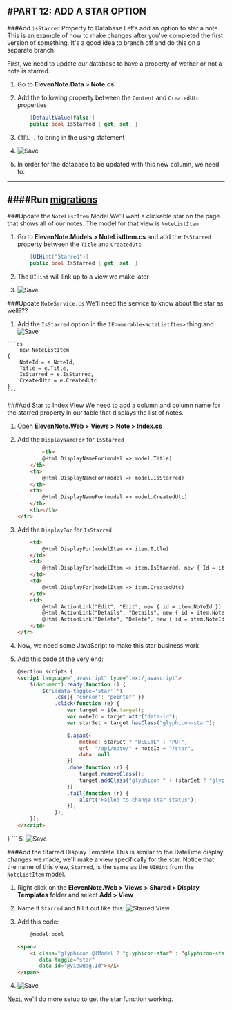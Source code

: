 #PART 12: ADD A STAR OPTION
---
###Add `isStarred` Property to Database
Let's add an option to star a note.  This is an example of how to make changes after you've completed the first version of something. It's a good idea to branch off and do this on a separate branch.

First, we need to update our database to have a property of wether or not a note is starred.   
1. Go to **ElevenNote.Data > Note.cs**
2. Add the following property between the `Content` and `CreatedUtc` properties

    ```cs
        [DefaultValue(false)]
        public bool IsStarred { get; set; }
    ```
3. `CTRL .` to bring in the using statement
4. ![Save](/assets/font-awesome-save.png)
5. In order for the database to be updated with this new column, we need to:

---
####Run [migrations](/3-DatabaseSetup/3.0b-Migrations.md)
---

###Update the `NoteListItem` Model
We'll want a clickable star on the page that shows all of our notes. The model for that view is `NoteListItem`
1. Go to **ElevenNote.Models > NoteListItem.cs** and add the `IsStarred` property between the `Title` and `CreatedUtc`

    ```cs
        [UIHint("Starred")]
        public bool IsStarred { get; set; }
    ```
2. The `UIHint` will link up to a view we make later
3. ![Save](/assets/font-awesome-save.png)

###Update `NoteService.cs`
We'll need the service to know about the star as well???
1. Add the `IsStarred` option in the `IEnumerable<NoteListItem>` thing and ![Save](/assets/font-awesome-save.png)
<!-- TODO: figure out the right name for this, also should Star be in details and edit views? -->

    ```cs
        new NoteListItem
    {
        NoteId = e.NoteId,
        Title = e.Title,
        IsStarred = e.IsStarred,
        CreatedUtc = e.CreatedUtc
    }
    ```

###Add Star to Index View
We need to add a column and column name for the starred property in our table that displays the list of notes. 
1. Open **ElevenNote.Web > Views > Note > Index.cs**
2. Add the `DisplayNameFor` for `IsStarred`

    ```html
            <th>
            @Html.DisplayNameFor(model => model.Title)
        </th>
        <th>
            @Html.DisplayNameFor(model => model.IsStarred)
        </th>
        <th>
            @Html.DisplayNameFor(model => model.CreatedUtc)
        </th>
        <th></th>
    </tr>
    ```
3. Add the `DisplayFor` for `IsStarred`
    ```html
        <td>
            @Html.DisplayFor(modelItem => item.Title)
        </td>
        <td>
            @Html.DisplayFor(modelItem => item.IsStarred, new { Id = item.NoteId })
        </td>
        <td>
            @Html.DisplayFor(modelItem => item.CreatedUtc)
        </td>
        <td>
            @Html.ActionLink("Edit", "Edit", new { id = item.NoteId }) |
            @Html.ActionLink("Details", "Details", new { id = item.NoteId }) |
            @Html.ActionLink("Delete", "Delete", new { id = item.NoteId })
        </td>
    </tr>
    ```
4. Now, we need some JavaScript to make this star business work
5. Add this code at the very end:

    ```html
    @section scripts {
    <script language="javascript" type="text/javascript">
        $(document).ready(function () {
            $("i[data-toggle='star']")
                .css({ "cursor": "pointer" })
                .click(function (e) {
                    var target = $(e.target);
                    var noteId = target.attr("data-id");
                    var starSet = target.hasClass("glyphicon-star");

                    $.ajax({
                        method: starSet ? "DELETE" : "PUT",
                        url: "/api/note/" + noteId + "/star",
                        data: null
                    })
                    .done(function (r) {
                        target.removeClass();
                        target.addClass("glyphicon " + (starSet ? "glyphicon-star-empty" : "glyphicon-star"));
                    })
                    .fail(function (r) {
                        alert("Failed to change star status");
                    });
                });
        });
    </script>
}
    ```
5. ![Save](/assets/font-awesome-save.png)

###Add the Starred Display Template
This is similar to the DateTime display changes we made, we'll make a view specifically for the star. Notice that the name of this view, `Starred`, is the same as the `UIHint` from the `NoteListItem` model.
1. Right click on the **ElevenNote.Web > Views > Shared > Display Templates** folder and select **Add > View**
2. Name it `Starred` and fill it out like this:
![Starred View](/assets/12.0-A.png)
3. Add this code:

    ```html
        @model bool

    <span>
        <i class="glyphicon @(Model ? "glyphicon-star" : "glyphicon-star-empty")"
           data-toggle="star"
           data-id="@ViewBag.Id"></i>
    </span>
    ```
4. ![Save](/assets/font-awesome-save.png)

[Next,](12.1-StarSetup.md) we'll do more setup to get the star function working. 

